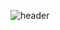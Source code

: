 ![header](https://capsule-render.vercel.app/api?type=waving&color=0080ff&desc=page&fontColor=0000ff)
